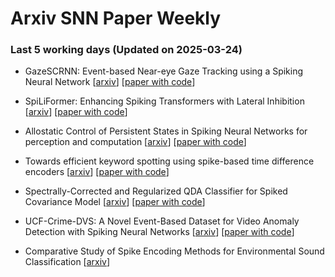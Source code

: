 # Arxiv SNN Paper Weekly


 ### **Last 5 working days (Updated on 2025-03-24)** 


- GazeSCRNN: Event-based Near-eye Gaze Tracking using a Spiking Neural Network [[arxiv](https://arxiv.org/abs/2503.16012)] [[paper with code](https://paperswithcode.com/paper/gazescrnn-event-based-near-eye-gaze-tracking)]

- SpiLiFormer: Enhancing Spiking Transformers with Lateral Inhibition [[arxiv](https://arxiv.org/abs/2503.15986)] [[paper with code](https://paperswithcode.com/paper/spiliformer-enhancing-spiking-transformers)]

- Allostatic Control of Persistent States in Spiking Neural Networks for perception and computation [[arxiv](https://arxiv.org/abs/2503.16085)] [[paper with code](https://paperswithcode.com/paper/allostatic-control-of-persistent-states-in)]

- Towards efficient keyword spotting using spike-based time difference encoders [[arxiv](https://arxiv.org/abs/2503.15402)] [[paper with code](https://paperswithcode.com/paper/towards-efficient-keyword-spotting-using)]

- Spectrally-Corrected and Regularized QDA Classifier for Spiked Covariance Model [[arxiv](https://arxiv.org/abs/2503.13582)] [[paper with code](https://paperswithcode.com/paper/spectrally-corrected-and-regularized-qda)]

- UCF-Crime-DVS: A Novel Event-Based Dataset for Video Anomaly Detection with Spiking Neural Networks [[arxiv](https://arxiv.org/abs/2503.12905)] [[paper with code](https://paperswithcode.com/paper/ucf-crime-dvs-a-novel-event-based-dataset-for)]

- Comparative Study of Spike Encoding Methods for Environmental Sound Classification [[arxiv](https://arxiv.org/abs/2503.11206)]

